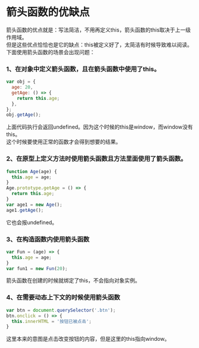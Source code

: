 # 箭头函数的优缺点
箭头函数的优点就是：写法简洁，不用再定义this，箭头函数的this取决于上一级作用域。  
但是这些优点恰恰也是它的缺点：this被定义好了，太简洁有时候导致难以阅读。   
下面使用箭头函数的场景会出现问题：

### 1、在对象中定义箭头函数，且在箭头函数中使用了this。
```javascript
var obj = {
  age: 20,
  getAge: () => {
    return this.age;
  },
};
obj.getAge();
```
上面代码执行会返回undefined。因为这个时候的this是window，而window没有this。  
这个时候要使用正常的函数才会得到想要的结果。

### 2、在原型上定义方法时使用箭头函数且方法里面使用了箭头函数。
```javascript
function Age(age) {
  this.age = age;
}
Age.prototype.getAge = () => {
  return this.age;
}
var age1 = new Age();
age1.getAge();
```
它也会报undefined。

### 3、在构造函数内使用箭头函数
```javascript
var Fun = (age) => {
  this.age = age;
}
var fun1 = new Fun(20);
```
箭头函数在创建的时候就绑定了this，不会指向对象实例。

### 4、在需要动态上下文的时候使用箭头函数
```javascript
var btn = document.querySelector('.btn');
btn.onclick = () => {
  this.innerHTML = '按钮已被点击';
}
```
这里本来的意图是点击改变按钮的内容，但是这里的this指向window。
